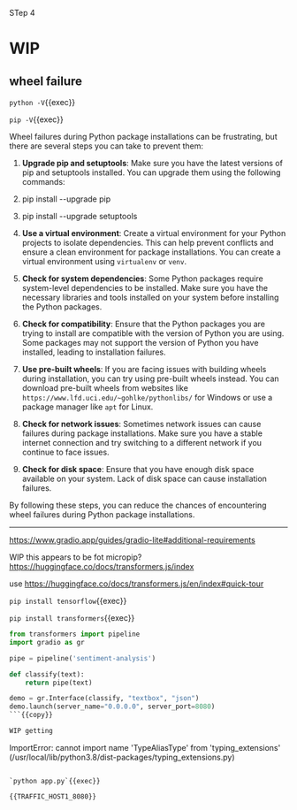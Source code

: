 STep 4

# WIP

## wheel failure

`python -V`{{exec}}

`pip -V`{{exec}}

Wheel failures during Python package installations can be frustrating, but there are several steps you can take to prevent them:

1. **Upgrade pip and setuptools**: Make sure you have the latest versions of pip and setuptools installed. You can upgrade them using the following commands:

 1.   pip install --upgrade pip
 2.   pip install --upgrade setuptools


2. **Use a virtual environment**: Create a virtual environment for your Python projects to isolate dependencies. This can help prevent conflicts and ensure a clean environment for package installations. You can create a virtual environment using `virtualenv` or `venv`.

3. **Check for system dependencies**: Some Python packages require system-level dependencies to be installed. Make sure you have the necessary libraries and tools installed on your system before installing the Python packages.

4. **Check for compatibility**: Ensure that the Python packages you are trying to install are compatible with the version of Python you are using. Some packages may not support the version of Python you have installed, leading to installation failures.

5. **Use pre-built wheels**: If you are facing issues with building wheels during installation, you can try using pre-built wheels instead. You can download pre-built wheels from websites like `https://www.lfd.uci.edu/~gohlke/pythonlibs/` for Windows or use a package manager like `apt` for Linux.

6. **Check for network issues**: Sometimes network issues can cause failures during package installations. Make sure you have a stable internet connection and try switching to a different network if you continue to face issues.

7. **Check for disk space**: Ensure that you have enough disk space available on your system. Lack of disk space can cause installation failures.

By following these steps, you can reduce the chances of encountering wheel failures during Python package installations.


---


https://www.gradio.app/guides/gradio-lite#additional-requirements


WIP this appears to be fot micropip?
https://huggingface.co/docs/transformers.js/index


use https://huggingface.co/docs/transformers.js/en/index#quick-tour



`pip install tensorflow`{{exec}}

`pip install transformers`{{exec}}



```python
from transformers import pipeline
import gradio as gr

pipe = pipeline('sentiment-analysis')

def classify(text):
	return pipe(text)

demo = gr.Interface(classify, "textbox", "json")
demo.launch(server_name="0.0.0.0", server_port=8080)
```{{copy}}

WIP getting

```
ImportError: cannot import name 'TypeAliasType' from 'typing_extensions' (/usr/local/lib/python3.8/dist-packages/typing_extensions.py)
```

`python app.py`{{exec}}

{{TRAFFIC_HOST1_8080}}
